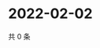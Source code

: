 # 2022-02-02

共 0 条

<!-- BEGIN WEIBO -->
<!-- 最后更新时间 Wed Feb 02 2022 22:16:02 GMT+0800 (China Standard Time) -->

<!-- END WEIBO -->
